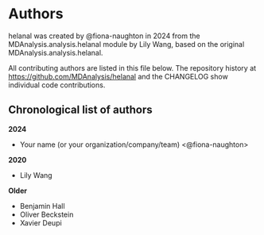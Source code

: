 # Authors

helanal was created by @fiona-naughton in 2024 from the 
MDAnalysis.analysis.helanal module by Lily Wang, based on the 
original MDAnalysis.analysis.helanal.


All contributing authors are listed in this file below.
The repository history at https://github.com/MDAnalysis/helanal
and the CHANGELOG show individual code contributions.

## Chronological list of authors

<!--
The rules for this file:
  * Authors are sorted chronologically, earliest to latest
  * Please format it each entry as "Preferred name <GitHub username>"
  * Your preferred name is whatever you wish to go by --
    it does *not* have to be your legal name!
  * Please start a new section for each new year
  * Don't ever delete anything
-->

**2024**
- Your name (or your organization/company/team) <@fiona-naughton>

**2020**
- Lily Wang

**Older**
- Benjamin Hall
- Oliver Beckstein
- Xavier Deupi
